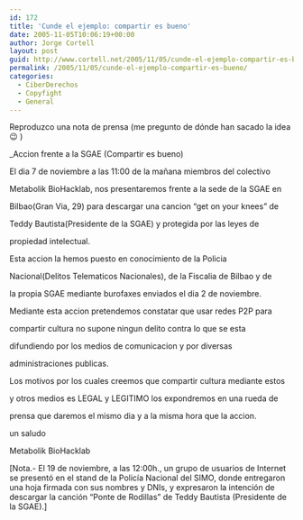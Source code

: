 ```yaml
---
id: 172
title: 'Cunde el ejemplo: compartir es bueno'
date: 2005-11-05T10:06:19+00:00
author: Jorge Cortell
layout: post
guid: http://www.cortell.net/2005/11/05/cunde-el-ejemplo-compartir-es-bueno/
permalink: /2005/11/05/cunde-el-ejemplo-compartir-es-bueno/
categories:
  - CiberDerechos
  - Copyfight
  - General
---
```

Reproduzco una nota de prensa (me pregunto de dónde han sacado la idea 😉 )

_Accion frente a la SGAE (Compartir es bueno)</p> 

El dia 7 de noviembre a las 11:00 de la mañana miembros del colectivo
  
Metabolik BioHacklab, nos presentaremos frente a la sede de la SGAE en
  
Bilbao(Gran Via, 29) para descargar una cancion &#8220;get on your knees&#8221; de
  
Teddy Bautista(Presidente de la SGAE) y protegida por las leyes de
  
propiedad intelectual.

Esta accion la hemos puesto en conocimiento de la Policia
  
Nacional(Delitos Telematicos Nacionales), de la Fiscalia de Bilbao y de
  
la propia SGAE mediante burofaxes enviados el dia 2 de noviembre.

Mediante esta accion pretendemos constatar que usar redes P2P para
  
compartir cultura no supone ningun delito contra lo que se esta
  
difundiendo por los medios de comunicacion y por diversas
  
administraciones publicas.

Los motivos por los cuales creemos que compartir cultura mediante estos
  
y otros medios es LEGAL y LEGITIMO los expondremos en una rueda de
  
prensa que daremos el mismo dia y a la misma hora que la accion.

un saludo

Metabolik BioHacklab</em>

[Nota.- El 19 de noviembre, a las 12:00h., un grupo de usuarios de Internet se presentó en el stand de la Policí­a Nacional del SIMO, donde entregaron una hoja firmada con sus nombres y DNIs, y expresaron la intención de descargar la canción &#8220;Ponte de Rodillas&#8221; de Teddy Bautista (Presidente de la SGAE).]